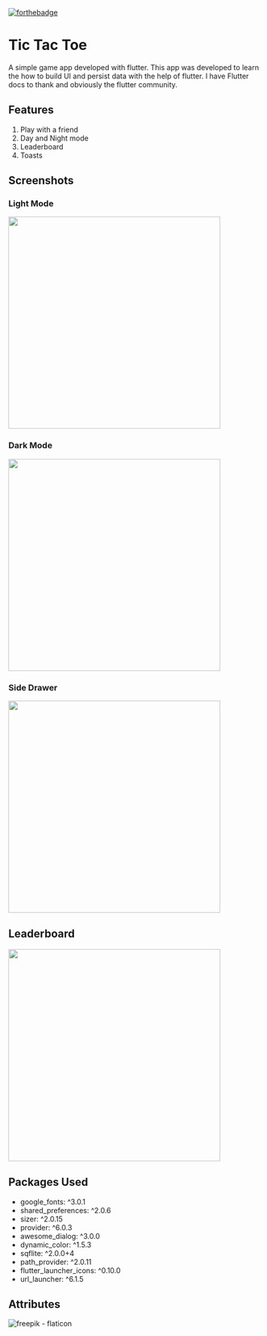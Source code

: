 [![forthebadge](https://forthebadge.com/images/badges/built-for-android.svg)](https://forthebadge.com)

# Tic Tac Toe

A simple game app developed with flutter. This app was developed to learn the how to build UI and persist data with the help of flutter. I have Flutter docs to thank and obviously the flutter community. 

## Features
1. Play with a friend
2. Day and Night mode
3. Leaderboard
4. Toasts

## Screenshots

### Light Mode
<img src="https://i.ibb.co/9pbpRFL/Screenshot-20220913-205625.png" height="420">

### Dark Mode
<img src="https://i.ibb.co/sggMsgV/Screenshot-20220913-205526.png" height="420">

### Side Drawer
<img src="https://i.ibb.co/fQ8MG6V/Screenshot-20220913-205612.png" height="420">

## Leaderboard
<img src="https://i.ibb.co/Xj486V5/Screenshot-20220913-205641.png" height="420">


## Packages Used
- google_fonts: ^3.0.1
- shared_preferences: ^2.0.6
- sizer: ^2.0.15
- provider: ^6.0.3
- awesome_dialog: ^3.0.0
- dynamic_color: ^1.5.3
- sqflite: ^2.0.0+4
- path_provider: ^2.0.11
- flutter_launcher_icons: ^0.10.0
- url_launcher: ^6.1.5


## Attributes
![freepik - flaticon](https://www.flaticon.com/free-icons/tic-tac-toe)
